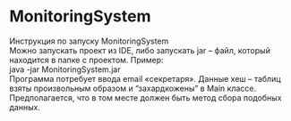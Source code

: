 # MonitoringSystem
Инструкция по запуску MonitoringSystem  
Можно запускать проект из IDE, либо запускать jar – файл, который находится в папке с проектом.  Пример:  
java -jar MonitoringSystem.jar  
Программа потребует ввода email «секретаря». Данные хеш – таблиц взяты произвольным образом и  “захардкожены” в Main классе. Предполагается, что в том месте должен быть метод сбора подобных данных.
